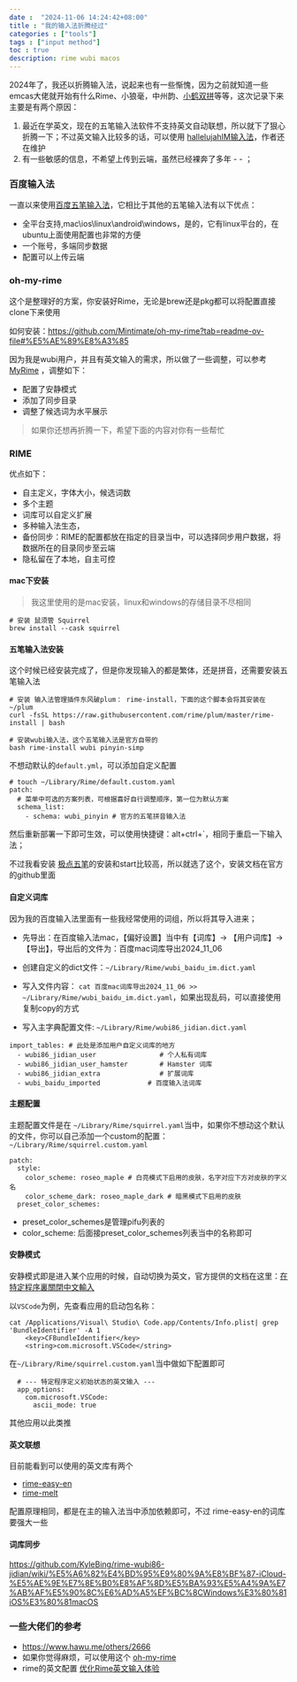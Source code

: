 ```yaml
---
date :  "2024-11-06 14:24:42+08:00"
title : "我的输入法折腾经过" 
categories : ["tools"] 
tags : ["input method"] 
toc : true
description: rime wubi macos
---
```


2024年了，我还以折腾输入法，说起来也有一些惭愧，因为之前就知道一些emcas大佬就开始有什么Rime、小狼毫，中州韵、[小鹤双拼](https://www.flypy.com/)等等，这次记录下来主要是有两个原因：

1. 最近在学英文，现在的五笔输入法软件不支持英文自动联想，所以就下了狠心折腾一下；不过英文输入比较多的话，可以使用 [hallelujahIM输入法](https://github.com/dongyuwei/hallelujahIM)，作者还在维护
2. 有一些敏感的信息，不希望上传到云端，虽然已经裸奔了多年 - - ；

### 百度输入法

一直以来使用[百度五笔输入法](https://shurufa.baidu.com/wubi/)，它相比于其他的五笔输入法有以下优点：

- 全平台支持,mac\ios\linux\android\windows，是的，它有linux平台的，在ubuntu上面使用配置也非常的方便
- 一个账号，多端同步数据
- 配置可以上传云端



### oh-my-rime

这个是整理好的方案，你安装好Rime，无论是brew还是pkg都可以将配置直接clone下来使用

如何安装：https://github.com/Mintimate/oh-my-rime?tab=readme-ov-file#%E5%AE%89%E8%A3%85

因为我是wubi用户，并且有英文输入的需求，所以做了一些调整，可以参考 [MyRime](https://github.com/xibolun/MyRime) ，调整如下：

- 配置了安静模式
- 添加了同步目录
- 调整了候选词为水平展示



> 如果你还想再折腾一下，希望下面的内容对你有一些帮忙

### RIME

优点如下：

- 自主定义，字体大小，候选词数
- 多个主题
- 词库可以自定义扩展
- 多种输入法生态，
- 备份同步：RIME的配置都放在指定的目录当中，可以选择同步用户数据，将数据所在的目录同步至云端
- 隐私留在了本地，自主可控

#### mac下安装

> 我这里使用的是mac安装，linux和windows的存储目录不尽相同

```
# 安装 鼠须管 Squirrel
brew install --cask squirrel
```

#### 五笔输入法安装

 这个时候已经安装完成了，但是你发现输入的都是繁体，还是拼音，还需要安装五笔输入法

```
# 安装 输入法管理插件东风破plum： rime-install，下面的这个脚本会将其安装在~/plum
curl -fsSL https://raw.githubusercontent.com/rime/plum/master/rime-install | bash

# 安装wubi输入法，这个五笔输入法是官方自带的
bash rime-install wubi pinyin-simp
```

不想动默认的`default.yml`，可以添加自定义配置

```
# touch ~/Library/Rime/default.custom.yaml
patch:
  # 菜单中可选的方案列表，可根据喜好自行调整顺序，第一位为默认方案
  schema_list:
    - schema: wubi_pinyin # 官方的五笔拼音输入法
```

然后重新部署一下即可生效，可以使用快捷键：alt+ctrl+`，相同于重启一下输入法；

不过我看安装 [极点五笔](https://github.com/KyleBing/rime-wubi86-jidian)的安装和start比较高，所以就选了这个，安装文档在官方的github里面

#### 自定义词库

因为我的百度输入法里面有一些我经常使用的词组，所以将其导入进来；

- 先导出：在百度输入法mac，【偏好设置】当中有【词库】-> 【用户词库】-> 【导出】，导出后的文件为：百度mac词库导出2024_11_06
- 创建自定义的dict文件：`~/Library/Rime/wubi_baidu_im.dict.yaml`
- 写入文件内容： `cat 百度mac词库导出2024_11_06 >> ~/Library/Rime/wubi_baidu_im.dict.yaml`，如果出现乱码，可以直接使用复制copy的方式

- 写入主字典配置文件: `~/Library/Rime/wubi86_jidian.dict.yaml`

```
import_tables: # 此处是添加用户自定义词库的地方
  - wubi86_jidian_user                # 个人私有词库
  - wubi86_jidian_user_hamster        # Hamster 词库
  - wubi86_jidian_extra               # 扩展词库
  - wubi_baidu_imported            # 百度输入法词库
```

#### 主题配置

主题配置文件是在 `~/Library/Rime/squirrel.yaml`当中，如果你不想动这个默认的文件，你可以自己添加一个custom的配置：`~/Library/Rime/squirrel.custom.yaml`

```
patch:
  style:
    color_scheme: roseo_maple # 白亮模式下启用的皮肤，名字对应下方对皮肤的字义名
    color_scheme_dark: roseo_maple_dark # 暗黑模式下启用的皮肤
  preset_color_schemes:
```

- preset_color_schemes是管理pifu列表的
- color_scheme: 后面接preset_color_schemes列表当中的名称即可

#### 安静模式

安静模式即是进入某个应用的时候，自动切换为英文，官方提供的文档在这里：[在特定程序裏關閉中文輸入](https://github.com/rime/home/wiki/CustomizationGuide#%E5%9C%A8%E7%89%B9%E5%AE%9A%E7%A8%8B%E5%BA%8F%E8%A3%8F%E9%97%9C%E9%96%89%E4%B8%AD%E6%96%87%E8%BC%B8%E5%85%A5)

以`VSCode`为例，先查看应用的启动包名称：

```
cat /Applications/Visual\ Studio\ Code.app/Contents/Info.plist| grep 'BundleIdentifier' -A 1
    <key>CFBundleIdentifier</key>
    <string>com.microsoft.VSCode</string>
```

在`~/Library/Rime/squirrel.custom.yaml`当中做如下配置即可

```
  # --- 特定程序定义初始状态的英文输入 ---
  app_options:
    com.microsoft.VSCode:
      ascii_mode: true
```

其他应用以此类推

#### 英文联想

目前能看到可以使用的英文库有两个

- [rime-easy-en](https://github.com/BlindingDark/rime-easy-en)
- [rime-melt](https://github.com/tumuyan/rime-melt)

配置原理相同，都是在主的输入法当中添加依赖即可，不过 rime-easy-en的词库要强大一些

#### 词库同步

https://github.com/KyleBing/rime-wubi86-jidian/wiki/%E5%A6%82%E4%BD%95%E9%80%9A%E8%BF%87-iCloud-%E5%AE%9E%E7%8E%B0%E8%AF%8D%E5%BA%93%E5%A4%9A%E7%AB%AF%E5%90%8C%E6%AD%A5%EF%BC%8CWindows%E3%80%81iOS%E3%80%81macOS



### 一些大佬们的参考

- https://www.hawu.me/others/2666
- 如果你觉得麻烦，可以使用这个 [oh-my-rime](https://www.mintimate.cc/zh/)
- rime的英文配置 [优化Rime英文输入体验](https://dvel.me/posts/make-rime-en-better/)